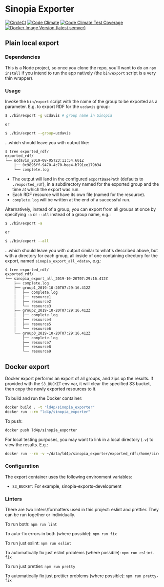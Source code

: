 # Sinopia Exporter

[![CircleCI](https://circleci.com/gh/LD4P/sinopia_exporter.svg?style=svg)](https://circleci.com/gh/LD4P/sinopia_exporter)
[![Code Climate](https://codeclimate.com/github/LD4P/sinopia_exporter/badges/gpa.svg)](https://codeclimate.com/github/LD4P/sinopia_exporter)
[![Code Climate Test Coverage](https://codeclimate.com/github/LD4P/sinopia_exporter/badges/coverage.svg)](https://codeclimate.com/github/LD4P/sinopia_exporter/coverage)
[![Docker Image Version (latest semver)](https://img.shields.io/docker/v/ld4p/sinopia_exporter?sort=semver)](https://hub.docker.com/repository/docker/ld4p/sinopia_exporter/tags?page=1&ordering=last_updated)

## Plain local export

### Dependencies

This is a Node project, so once you clone the repo, you'll want to do an `npm install` if you intend
to run the app natively (the `bin/export` script is a very thin wrapper).

### Usage

Invoke the `bin/export` script with the name of the group to be exported
as a parameter.  E.g. to export RDF for the `ucdavis` group:

```sh
$ ./bin/export -g ucdavis # group name in Sinopia

or

$ ./bin/export --group=ucdavis
```

...which should leave you with output like:

```sh
$ tree exported_rdf/
exported_rdf/
└── ucdavis_2019-08-05T23:11:54.601Z
    ├── 0c9895ff-9470-4c70-bee4-b791ee179b34
    └── complete.log
```

* The output will land in the configured `exportBasePath` (defaults to
  `./exported_rdf`), in a subdirectory named for the exported group and
  the time at which the export was run.
* Each RDF resource will have its own file (named for the resource).
* `complete.log` will be written at the end of a successful run.


Alternatively, instead of a group, you can export from all groups at once by specifying
`-a` or `--all` instead of a group name, e.g.:

```sh
$ ./bin/export -a

or

$ ./bin/export --all
```

...which should leave you with output similar to what's described above, but with a
directory for each group, all inside of one containing directory for the export, named
`sinopia_export_all_<date>`, e.g.:

```sh
$ tree exported_rdf/
exported_rdf/
└── sinopia_export_all_2019-10-20T07:29:16.412Z
    ├── complete.log
    ├── group1_2019-10-20T07:29:16.412Z
    │   ├── complete.log
    │   ├── resource1
    │   ├── resource2
    │   └── resource3
    ├── group2_2019-10-20T07:29:16.412Z
    │   ├── complete.log
    │   ├── resource4
    │   ├── resource5
    │   └── resource6
    └── group3_2019-10-20T07:29:16.412Z
        ├── complete.log
        ├── resource7
        ├── resource8
        └── resource9
```

## Docker export
Docker export performs an export of all groups, and zips up the results.  If provided with the `S3_BUCKET` env var, it will clear the specified S3 bucket, then copy the newly exported resources to it.

To build and run the Docker container:
```sh
docker build . -t "ld4p/sinopia_exporter"
docker run --rm "ld4p/sinopia_exporter"
```

To push:
```sh
docker push ld4p/sinopia_exporter
```

For local testing purposes, you may want to link in a local directory (`-v`) to view the results.  E.g.:

```sh
docker run --rm -v ~/data/ld4p/sinopia_exporter/exported_rdf:/home/circleci/exported_rdf "ld4p/sinopia_exporter"
```

### Configuration
The export container uses the following environment variables:
* `S3_BUCKET`: For example, sinopia-exports-development

### Linters

There are two linters/formatters used in this project: eslint and prettier.
They can be run together or individually.

To run both:
`npm run lint`

To auto-fix errors in both (where possible):
`npm run fix`

To run just eslint:
`npm run eslint`

To automatically fix just eslint problems (where possible):
`npm run eslint-fix`

To run just prettier:
`npm run pretty`

To automatically fix just prettier problems (where possible):
`npm run pretty-fix`
